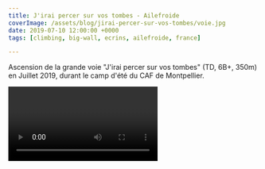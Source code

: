```yaml
---
title: J'irai percer sur vos tombes - Ailefroide 
coverImage: /assets/blog/jirai-percer-sur-vos-tombes/voie.jpg
date: 2019-07-10 12:00:00 +0000
tags: [climbing, big-wall, ecrins, ailefroide, france]

---
```


Ascension de la grande voie "J'irai percer sur vos tombes" (TD, 6B+, 350m) en Juillet 2019, durant le camp d'été du CAF de Montpellier.

<Video url="https://www.youtube.com/watch?v=w-xF5nGw-7E" />
